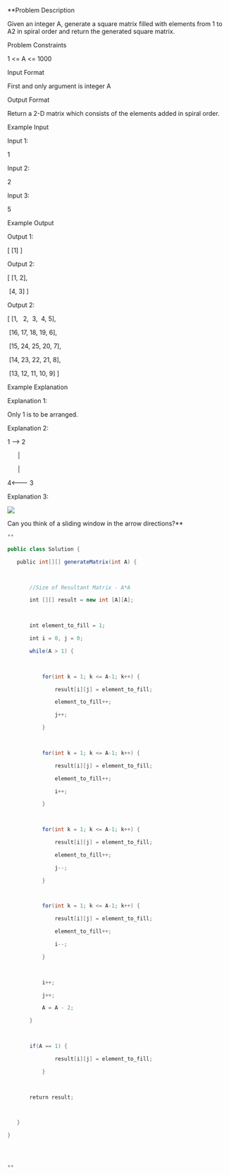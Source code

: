 **Problem Description

Given an integer A, generate a square matrix filled with elements from 1 to A2 in spiral order and return the generated square matrix.

  
  
Problem Constraints

1 <= A <= 1000

  
  
Input Format

First and only argument is integer A

  
  
Output Format

Return a 2-D matrix which consists of the elements added in spiral order.

  
  
Example Input

Input 1:

1

  

Input 2:

2

  

Input 3:

5

  

  
  
Example Output

Output 1:

[ [1] ]

  

Output 2:

[ [1, 2],

 [4, 3] ]

  

Output 2:

[ [1,   2,  3,  4, 5],

 [16, 17, 18, 19, 6],

 [15, 24, 25, 20, 7],

 [14, 23, 22, 21, 8],

 [13, 12, 11, 10, 9] ]

  

  
  
Example Explanation

Explanation 1:

Only 1 is to be arranged.

Explanation 2:

1 --> 2

      |

      |

4<--- 3

  

Explanation 3:

![](https://lh7-us.googleusercontent.com/BH_mVA5ugPYlXCW1NfMjBgUqy2L1VfyIdqXyfOk0jDRz765HMM4PpemXLsyF0Xu8HQ8e4yVvqdkTDGbJiHEC9aZESbL8b9iFSJrw9y11XkABv4iVjMsmbRv7Bc4bpf6HlIIOBGG7PDkqqRH4zSbZzCA)

  

Can you think of a sliding window in the arrow directions?**

```java
**

public class Solution {

   public int[][] generateMatrix(int A) {

  

       //Size of Resultant Matrix - A*A

       int [][] result = new int [A][A];

  

       int element_to_fill = 1;

       int i = 0, j = 0;

       while(A > 1) {

  

           for(int k = 1; k <= A-1; k++) {

               result[i][j] = element_to_fill;

               element_to_fill++;

               j++;

           }

  

           for(int k = 1; k <= A-1; k++) {

               result[i][j] = element_to_fill;

               element_to_fill++;

               i++;

           }

  

           for(int k = 1; k <= A-1; k++) {

               result[i][j] = element_to_fill;

               element_to_fill++;

               j--;

           }

  

           for(int k = 1; k <= A-1; k++) {

               result[i][j] = element_to_fill;

               element_to_fill++;

               i--;

           }

  

           i++;

           j++;

           A = A - 2;

       }

  

       if(A == 1) {

               result[i][j] = element_to_fill;

           }

  

       return result;

  

   }

}

  


**
```